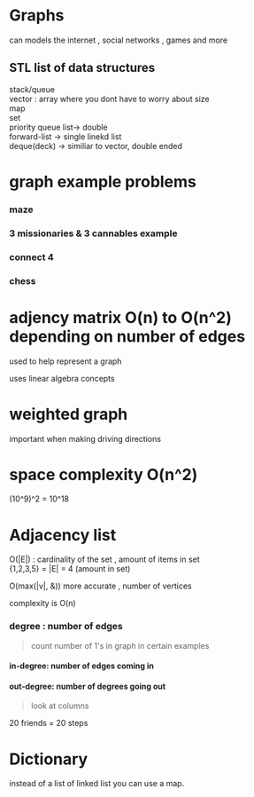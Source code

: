 # Graphs
can models the internet , social networks , games and more 

## STL list of data structures 
stack/queue   \
vector : array where you dont have to worry about size  \
map \
set \
priority queue
list-> double \
forward-list -> single linekd list  \
deque(deck) -> similiar to vector, double ended 
  



# graph example problems 

  ### maze
  ### 3 missionaries & 3 cannables example
  ###  connect 4 
  ### chess 



  # adjency matrix  O(n) to O(n^2) depending on number of edges 

  used to help represent a graph 
  
  uses linear algebra concepts 

  # weighted graph 

  important when making driving directions 

  # space complexity O(n^2)

  (10^9)^2 = 10^18


  # Adjacency list 
O(|E|) : cardinality of the set , amount of items in set \
 {1,2,3,5} = |E| = 4 (amount in set)

 O(max(|v|, &)) more accurate , number of vertices


complexity is O(n)
 ### degree : number of edges
 > count number of 1's in graph in certain examples



 #### in-degree: number of edges coming in  
 #### out-degree: number of degrees going out
 > look at columns


20 friends = 20 steps


# Dictionary

instead of a list of linked list you can use a map.
